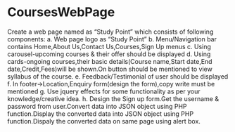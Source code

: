 # CoursesWebPage
Create a web page named as “Study Point” which consists of following components:
a.	Web page logo as “Study Point”
b.	Menu/Navigation bar contains Home,About Us,Contact Us,Courses,Sign Up menus
c.	Using carousel-upcoming courses & their offer should be displayed
d.	Using cards-ongoing courses,their basic details(Course name,Start date,End date,Credit,Fees)will be shown.On button should be mentioned to view syllabus of the course.
e.	Feedback/Testimonial of user should be displayed
f.	In footer->Location,Enquiry form(design the form),copy write must be mentioned
g.	Use jquery effects for some functionality as per your knowledge/creative idea.
h.	Design the Sign up form.Get the username & password from user.Convert data into JSON object using PHP function.Display the converted data into JSON object using PHP function.Dispaly the converted data on same page using alert box.
